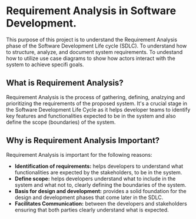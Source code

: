 # Requirement Analysis in Software Development.

This purpose of this project is to understand the Requirement Analysis phase of the Software Development Life cycle (SDLC). To understand how to structure, analyze, and document system requirements. To undestand how to utilize use case diagrams to show how actors interact with the system to achieve specifi goals.

## What is Requirement Analysis?

Requirement Analysis is the process of gathering, defining, analzying and prioritizing the requirements of the proposed system. It's a crucial stage in the Software Development Life Cycle as it helps developer teams to identify key features and functionalities expected to be in the system and also define the scope (boundaries) of the system.

## Why is Requirement Analysis Important?
Requirement Analysis is important for the following reasons:
- **Identification of requirements:** helps developers to understand what functionalities are expected by the stakeholders, to be in the system.
- **Define scope:** helps developers understand what to include in the system and what not to, clearly defining the boundaries of the system.
- **Basis for design and development:** provides a solid foundation  for the design and development phases that come later in the SDLC.
- **Facilitates Communication:** between the developers and stakeholders ensuring that both parties clearly understand what is expected.